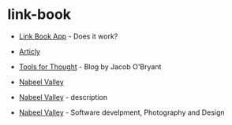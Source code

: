# link-book

- [Link Book App](https://link-book.vercel.app/) - Does it work?

- [Articly](https://articly.vercel.app/inbox/link)
- [Tools for Thought](https://tfos.co/) - Blog by Jacob O'Bryant
- [Nabeel Valley](https://nabeelvalley.co.za)
- [Nabeel Valley](https://nabeelvalley.co.za) - description
- [Nabeel Valley](https://nabeelvalley.co.za/) - Software develpment, Photography and Design